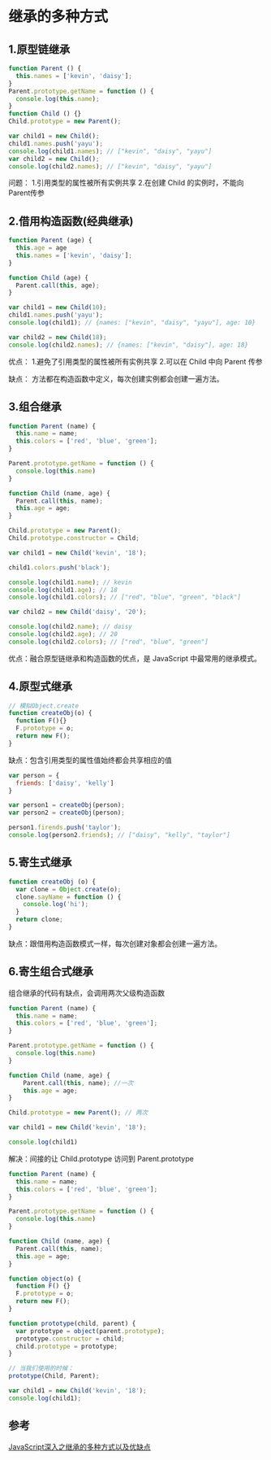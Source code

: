 # 继承的多种方式

## 1.原型链继承
```javascript
function Parent () {
  this.names = ['kevin', 'daisy'];
}
Parent.prototype.getName = function () {
  console.log(this.name);
}
function Child () {}
Child.prototype = new Parent();

var child1 = new Child();
child1.names.push('yayu');
console.log(child1.names); // ["kevin", "daisy", "yayu"]
var child2 = new Child();
console.log(child2.names); // ["kevin", "daisy", "yayu"]
```
问题：
1.引用类型的属性被所有实例共享
2.在创建 Child 的实例时，不能向Parent传参

## 2.借用构造函数(经典继承)
```javascript
function Parent (age) {
  this.age = age
  this.names = ['kevin', 'daisy'];
}

function Child (age) {
  Parent.call(this, age);
}

var child1 = new Child(10);
child1.names.push('yayu');
console.log(child1); // {names: ["kevin", "daisy", "yayu"], age: 10}

var child2 = new Child(18);
console.log(child2.names); // {names: ["kevin", "daisy"], age: 18}
```
优点：
1.避免了引用类型的属性被所有实例共享
2.可以在 Child 中向 Parent 传参

缺点：
方法都在构造函数中定义，每次创建实例都会创建一遍方法。

## 3.组合继承
```javascript
function Parent (name) {
  this.name = name;
  this.colors = ['red', 'blue', 'green'];
}

Parent.prototype.getName = function () {
  console.log(this.name)
}

function Child (name, age) {
  Parent.call(this, name);
  this.age = age;
}

Child.prototype = new Parent();
Child.prototype.constructor = Child;

var child1 = new Child('kevin', '18');

child1.colors.push('black');

console.log(child1.name); // kevin
console.log(child1.age); // 18
console.log(child1.colors); // ["red", "blue", "green", "black"]

var child2 = new Child('daisy', '20');

console.log(child2.name); // daisy
console.log(child2.age); // 20
console.log(child2.colors); // ["red", "blue", "green"]
``` 

优点：融合原型链继承和构造函数的优点，是 JavaScript 中最常用的继承模式。

## 4.原型式继承
```javascript
// 模拟Object.create
function createObj(o) {
  function F(){}
  F.prototype = o;
  return new F();
}
```
缺点：包含引用类型的属性值始终都会共享相应的值
```javascript
var person = {
  friends: ['daisy', 'kelly']
}

var person1 = createObj(person);
var person2 = createObj(person);

person1.firends.push('taylor');
console.log(person2.friends); // ["daisy", "kelly", "taylor"]
```

## 5.寄生式继承
```javascript
function createObj (o) {
  var clone = Object.create(o);
  clone.sayName = function () {
    console.log('hi');
  }
  return clone;
}
```

缺点：跟借用构造函数模式一样，每次创建对象都会创建一遍方法。

## 6.寄生组合式继承
组合继承的代码有缺点，会调用两次父级构造函数
```javascript
function Parent (name) {
  this.name = name;
  this.colors = ['red', 'blue', 'green'];
}

Parent.prototype.getName = function () {
  console.log(this.name)
}

function Child (name, age) {
    Parent.call(this, name); //一次
    this.age = age;
}

Child.prototype = new Parent(); // 两次

var child1 = new Child('kevin', '18');

console.log(child1)
```

解决：间接的让 Child.prototype 访问到 Parent.prototype
```javascript
function Parent (name) {
  this.name = name;
  this.colors = ['red', 'blue', 'green'];
}

Parent.prototype.getName = function () {
  console.log(this.name)
}

function Child (name, age) {
  Parent.call(this, name);
  this.age = age;
}

function object(o) {
  function F() {}
  F.prototype = o;
  return new F();
}

function prototype(child, parent) {
  var prototype = object(parent.prototype);
  prototype.constructor = child;
  child.prototype = prototype;
}

// 当我们使用的时候：
prototype(Child, Parent);

var child1 = new Child('kevin', '18');
console.log(child1);
```

## 参考
[JavaScript深入之继承的多种方式以及优缺点](https://github.com/mqyqingfeng/Blog/issues/16)
